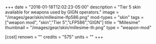 +++
date = "2016-01-18T12:02:23-05:00"
description = "Tier 5 skin available for weapons used by GIGN operators."
image = "/images/gear/skin/millesime-lfp586.png"
mod-types = "skin"
tags = ["weapon mod", "skin","Tier 5","LFP586","GIGN"]
title = "Millesime"
thumbnail = "/images/gear/skin/millesime-th.png"
type = "weapon-mod"

[cost]
  renown = ""
  credits = "575"
  units = ""
+++
